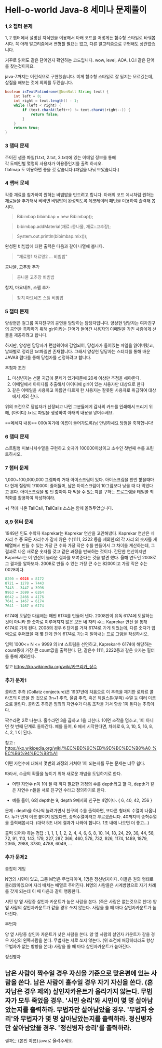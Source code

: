# Hell-o-world Java-8 세미나 문제풀이

### 1,2 챕터 문제
1, 2 챕터에서 설명된 지식만을 이용해서 아래 코드를 어떻게든 함수형 스타일로 바꿔봅시다.
꼭 아래 알고리즘에서 변형할 필요는 없고, 다른 알고리즘으로 구현해도 상관없습니다.

거꾸로 읽어도 같은 단어인지 확인하는 코드입니다.
wow, level, AOA, I.O.I 같은 단어를 찾는것이지요.

java-7까지는 이런식으로 구현했습니다.
이게 함수형 스타일로 잘 될지는 모르겠는데, 삽질을 해보는 것에 의의를 두겠습니다.

```java
boolean isTextPalindrome(@NonNull String text) {
    int left = 0;
    int right = text.length() - 1;
    while (left < right) {
        if (text.charAt(left++) != text.charAt(right--)) {
            return false;
        }
    }
    return true;
}
```

### 3 챕터 문제
주어진 샘플 파일(1.txt, 2.txt, 3.txt)에 있는 이메일 정보를 통해  
각 도메인별 몇명의 사용자가 이용중인지를 출력 하시오.    
flatmap 도 이용하면 좋을 것 같습니다.(파일을 나눠 보았습니다.)  

### 4 챕터 문제
각종 재료를 첨가하여 원하는 비빔밥을 만드려고 합니다.
아래의 코드 예시처럼 원하는 재료들을 추가해서 비비면 
비빔밥이 완성되도록 데코레이터 패턴을 이용하여 출력해 봅시다.

> Bibimbap bibimbap = new Bibimbap();

> bibimbap.addMaterial(재료::콩나물, 재료::고추장);

> System.out.println(bibimbap.mix());

완성된 비빔밥에 대한 출력은 다음과 같이 나열해 봅니다.
> "재료명1 재료명2 ... 비빔밥"

콩나물, 고추장 추가
> 콩나물 고추장 비빔밥

참지, 마요네즈, 스팸 추가
> 참치 마요네즈 스팸 비빔밥


### 5 챕터 문제
양상현은 걸그룹 여자친구의 공연을 담당하는 담당자입니다.
양상현 담당자는 여자친구의 공연을 축하하기 위해 girl이라는 단어가 들어간 사용자의 이메일을 가진 사람에게
선물을 제공하려고 합니다.

하지만, 양상현 담당자가 랜섬웨어에 감염되어, 당첨자가 들어있는 파일을 잃어버렸고, 날짜별로 정리된 txt파일만 존재합니다.
그래서 양상현 담당자는 스터디를 통해 배운 JAVA8 람다를 통해 당첨자를 선정하려고 합니다.


추첨자 조건
1. 미성년자는 선물 지급에 문제가 있기때문에 20세 이상만 추첨을 해야한다.
2. 이메일에서 아이디를 추출해서 아이디에 girl이 있는 사용자만 대상으로 한다
3. 같은 이메일을 사용하고 이름만 다르게 한 사용자는 잘못된 사용자로 취급하여 대상에서 제외 한다.

위의 조건으로 당첨자가 선정되고 나면 
그분들에게 감사의 카드를 인쇄해서 드리기 위해, {아이디}.txt로 파일을 생성하여 
아래의 내용을 넣어주세요.


==메세지 내용==
000(여기에 이름이 들어가도록)님 안녕하세요
당첨을 축하합니다! 

### 6 챕터 문제
스트림형 피보나치수열을 구현하고 숫자가 100000이상이고 소수인 첫번째 수를 프린트하시오.

### 7 챕터 문제

1,000~100,000,000 그램짜리 거대 아이스크림이 있다. 아이스크림을 한번 핥을때마다 현재 질량의 1/1000이 줄어들며, 남은 아이스크림이 10그램보다 낮을 때 다 먹었다고 본다. 아이스크림을 몇 번 핥아야 다 먹을 수 있는지를 구하는 프로그램을 테일콜 최적화를 활용하여 작성하여라.

+) 책에 나온 TailCall, TailCalls 소스는 함께 올려두었습니다.

### 8,9 챕터 문제 
1949년 인도 수학자 Kaprekar는 Kaprekar 연산을 고안해냈다. Kaprekar 연산은 네 자리 수 중 모든 자리수가 같지 않은 수(1111, 2222 등을 제외한)의 각 자리 의 숫자를 재배열해서 만들 수 있는 가장 큰 수와 가장 작은 수를 만들어서 그 차이를 계산하는데, 그 결과로 나온 새로운 숫자를 갖고 같은 과정을 반복하는 것이다. 간단한 연산이지만 Kaprekar는 이 연산이 놀라운 결과를 보여준다는 것을 발견 했다. 올해 연도인 2008로 그 결과를 알아보자. 2008로 만들 수 있는 가장 큰 수는 8200이고 가장 작은 수는 0028이다.

```java
8200 – 0028 = 8172 
8721 – 1278 = 7443 
7443 – 3447 = 3996 
9963 – 3699 = 6264 
6642 – 2466 = 4176 
7641 – 1467 = 6174 
7641 – 1467 = 6174
```

6174에 도달한 다음에는 매번 6174를 만들어 낸다. 2008만이 유독 6174에 도달하는 것이 아니라 한 숫자로 이루어지지 않은 모든 네 자리 수는 Kaprekar 연산 을 통해 6174로 가게 된다. 2008의 경우 6 단계를 거쳐 6174로 가게 되었는데, 다른 숫자가 입력으로 주어졌을 때 몇 단계 만에 6174로 가는지 알아내는 프로 그램을 작성하시오.

입력 1000<= N <= 9999 의 int 스트림을 선언하고, Kaprekar수 6174에 해당하는 count중에 가장 큰 count값을 출력한다. 단, 같은수 1111, 2222등과 같은 숫자는 필터를 통해 제외한다.

참고 https://ko.wikipedia.org/wiki/카프리카_상수

### 추가 문제1
콜라츠 추측 (Collatz conjecture)은 1937년에 처음으로 이 추측을 제기한 로타르 콜라츠의 이름을 딴 것으로 3n+1 추측, 울람 추측, 혹은 헤일스톤(우박) 수열 등 여러 이름으로 불린다. 콜라츠 추측은 임의의 자연수가 다음 조작을 거쳐 항상 1이 된다는 추측이다.

짝수라면 2로 나눈다.
홀수라면 3을 곱하고 1을 더한다.
1이면 조작을 멈추고, 1이 아니면 첫 번째 단계로 돌아간다.
예를 들어, 6 에서 시작한다면, 차례로 6, 3, 10, 5, 16, 8, 4, 2, 1 이 된다.

참고 : https://ko.wikipedia.org/wiki/%EC%BD%9C%EB%9D%BC%EC%B8%A0_%EC%B6%94%EC%B8%A1

어떤 자연수에 대해서 몇번의 과정의 거쳐야 1이 되는지를 푸는 문제는 너무 쉽다.

따라서, 수금의 확률을 높이기 위해 새로운 개념을 도입하기로 한다.

* 어떤 자연수 n이 1이 될 때 까지 필요한 과정의 수를 depth라고 할 때, depth가 같은 자연수 n들을 서로 친구인 수라고 정의하기로 한다.

* 예를 들어, 6의 depth는 9, depth 9에서의 친구는 4명이다. { 6, 40, 42, 256 }

문제 : depth을 하나씩 늘려가면서 친구의 수를 출력하면, 또다른 형태의 수열이 나옵니다.
누가 먼저 이름 붙이지 않았다면, 종혁수열이라고 부르겠습니다. 
40까지의 종혁수열을 출력해봅시다. (대략 5초 내에 결과가 나와야 합니다. 1초 내에 나오면 더 좋고...)

출력 되어야 하는 정답 :  1, 1, 1, 1, 2, 2, 4, 4, 6, 6, 8, 10, 14, 18, 24, 29, 36, 44, 58, 72, 91, 113, 143, 179, 227, 287, 366, 460, 578, 732, 926, 1174, 1489, 1879, 2365, 2988, 3780, 4788, 6049, ...

### 추가 문제2
총잡이 게임

N명의 시민이 있고, 그중 M명은 무법자이며, 1명은 정신병자이다. 이들은 원의 형태로 둘러앉아있으며 자리 배치는 배열로 주어진다. N명의 사람들은 시계방향으로 자기 차례를 갖게 되는데 이 때 다음과 같이 행동한다.

시민
양 옆 사람중 살인자 카운트가 높은 사람을 쏜다. (죽은 사람은 없는것으로 친다)
양 옆 사람의 살인자카운트가 같을 경우 쏘지 않는다.
사람을 쏠 때 마다 살인자카운트가 높아진다.

무법자

양 옆 사람중 살인자 카운트가 낮은 사람을 쏜다.
양 옆 사람의 살인자 카운트가 같을 경우 자신의 왼쪽사람을 쏜다.
무법자는 서로 쏘지 않는다. (위 조건에 해당하더라도 항상 무법자가 없는 방향을 쏜다)
사람을 쏠 때 마다 살인자카운트가 높아진다.

정신병자

남은 사람이 짝수일 경우 자신을 기준으로 맞은편에 있는 사람을 쏜다.
남은 사람이 홀수일 경우 자기 자신을 쏜다. (혼자남은 경우 제외)
살인자카운트가 올라가지 않는다.
무법자가 모두 죽었을 경우. '시민 승리'와 시민이 몇 명 살아남았는지를 출력하라. 무법자만 살아남았을 경우. '무법자 승리'와 무법자가 몇 명 살아남았는지를 출력하라. 정신병자만 살아남았을 경우. '정신병자 승리'를 출력하라.
---
결과는 {본인 이름}.java로 올려주세요.
